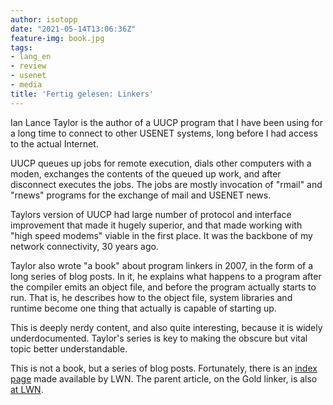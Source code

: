 ```yaml
---
author: isotopp
date: "2021-05-14T13:06:36Z"
feature-img: book.jpg
tags:
- lang_en
- review
- usenet
- media
title: 'Fertig gelesen: Linkers'
---
```


Ian Lance Taylor is the author of a UUCP program that I have been using for a long time to connect to other USENET systems, long before I had access to the actual Internet.

UUCP queues up jobs for remote execution, dials other computers with a moden, exchanges the contents of the queued up work, and after disconnect executes the jobs. The jobs are mostly invocation of "rmail" and "rnews" programs for the exchange of mail and USENET news.

Taylors version of UUCP had large number of protocol and interface improvement that made it hugely superior, and that made working with "high speed modems" viable in the first place. It was the backbone of my network connectivity, 30 years ago.

Taylor also wrote "a book" about program linkers in 2007, in the form of a long series of blog posts. In it, he explains what happens to a program after the compiler emits an object file, and before the program actually starts to run. That is, he describes how to the object file, system libraries and runtime become one thing that actually is capable of starting up.

This is deeply nerdy content, and also quite interesting, because it is widely underdocumented. Taylor's series is key to making the obscure but vital topic better understandable.

This is not a book, but a series of blog posts. Fortunately, there is an [index page](https://lwn.net/Articles/276782/) made available by LWN. The parent article, on the Gold linker, is also [at LWN](https://lwn.net/Articles/274859/).
